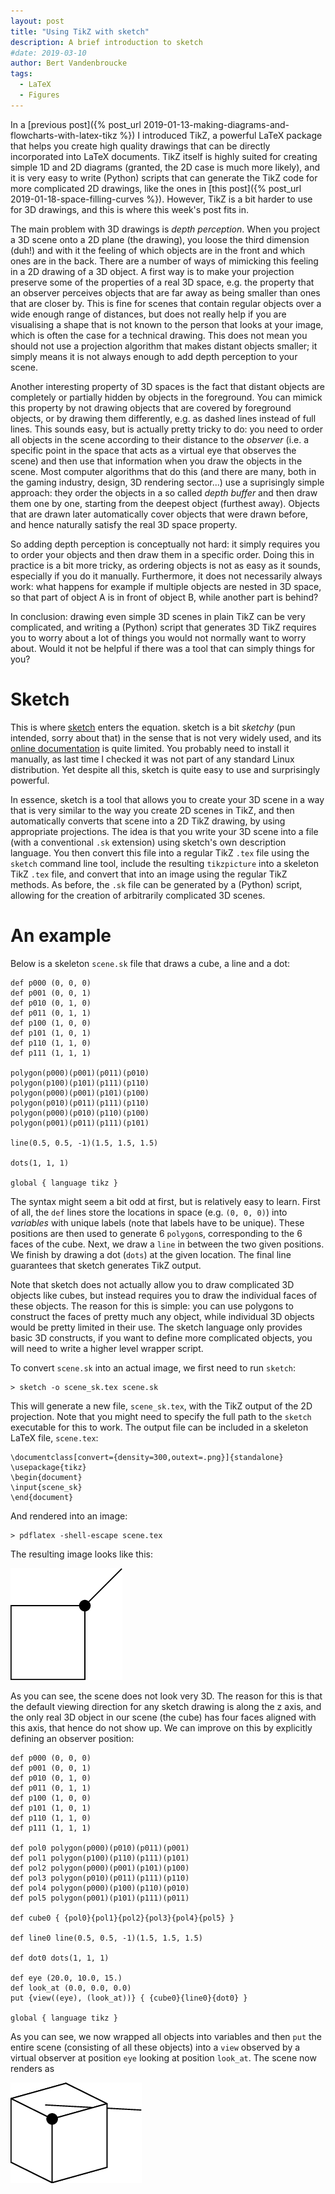 ```yaml
---
layout: post
title: "Using TikZ with sketch"
description: A brief introduction to sketch
#date: 2019-03-10
author: Bert Vandenbroucke
tags: 
  - LaTeX
  - Figures
---
```


In a [previous post]({% post_url 
2019-01-13-making-diagrams-and-flowcharts-with-latex-tikz %}) I 
introduced TikZ, a powerful LaTeX package that helps you create high 
quality drawings that can be directly incorporated into LaTeX documents. 
TikZ itself is highly suited for creating simple 1D and 2D diagrams 
(granted, the 2D case is much more likely), and it is very easy to write 
(Python) scripts that can generate the TikZ code for more complicated 2D 
drawings, like the ones in [this post]({% post_url 
2019-01-18-space-filling-curves %}). However, TikZ is a bit harder to 
use for 3D drawings, and this is where this week's post fits in.

The main problem with 3D drawings is *depth perception*. When you 
project a 3D scene onto a 2D plane (the drawing), you loose the third 
dimension (duh!) and with it the feeling of which objects are in the 
front and which ones are in the back. There are a number of ways of 
mimicking this feeling in a 2D drawing of a 3D object. A first way is to 
make your projection preserve some of the properties of a real 3D space, 
e.g. the property that an observer perceives objects that are far away 
as being smaller than ones that are closer by. This is fine for scenes 
that contain regular objects over a wide enough range of distances, but 
does not really help if you are visualising a shape that is not known to 
the person that looks at your image, which is often the case for a 
technical drawing. This does not mean you should not use a projection 
algorithm that makes distant objects smaller; it simply means it is not 
always enough to add depth perception to your scene.

Another interesting property of 3D spaces is the fact that distant 
objects are completely or partially hidden by objects in the foreground. 
You can mimick this property by not drawing objects that are covered by 
foreground objects, or by drawing them differently, e.g. as dashed lines 
instead of full lines. This sounds easy, but is actually pretty tricky 
to do: you need to order all objects in the scene according to their 
distance to the *observer* (i.e. a specific point in the space that acts 
as a virtual eye that observes the scene) and then use that information 
when you draw the objects in the scene. Most computer algorithms that do 
this (and there are many, both in the gaming industry, design, 3D 
rendering sector...) use a suprisingly simple approach: they order the 
objects in a so called *depth buffer* and then draw them one by one, 
starting from the deepest object (furthest away). Objects that are drawn 
later automatically cover objects that were drawn before, and hence 
naturally satisfy the real 3D space property.

So adding depth perception is conceptually not hard: it simply requires 
you to order your objects and then draw them in a specific order. Doing 
this in practice is a bit more tricky, as ordering objects is not as 
easy as it sounds, especially if you do it manually. Furthermore, it 
does not necessarily always work: what happens for example if multiple 
objects are nested in 3D space, so that part of object A is in front of 
object B, while another part is behind?

In conclusion: drawing even simple 3D scenes in plain TikZ can be very 
complicated, and writing a (Python) script that generates 3D TikZ 
requires you to worry about a lot of things you would not normally want 
to worry about. Would it not be helpful if there was a tool that can 
simply things for you?

# Sketch

This is where [sketch](http://sketch4latex.sourceforge.net/) enters the 
equation. sketch is a bit *sketchy* (pun intended, sorry about that) in 
the sense that is not very widely used, and its [online 
documentation](http://sketch4latex.sourceforge.net/sketch.html) is quite 
limited. You probably need to install it manually, as last time I 
checked it was not part of any standard Linux distribution. Yet despite 
all this, sketch is quite easy to use and surprisingly powerful.

In essence, sketch is a tool that allows you to create your 3D scene in 
a way that is very similar to the way you create 2D scenes in TikZ, and 
then automatically converts that scene into a 2D TikZ drawing, by using 
appropriate projections. The idea is that you write your 3D scene into a 
file (with a conventional `.sk` extension) using sketch's own 
description language. You then convert this file into a regular TikZ 
`.tex` file using the `sketch` command line tool, include the resulting 
`tikzpicture` into a skeleton TikZ `.tex` file, and convert that into an 
image using the regular TikZ methods. As before, the `.sk` file can be 
generated by a (Python) script, allowing for the creation of arbitrarily 
complicated 3D scenes.

# An example

Below is a skeleton `scene.sk` file that draws a cube, a line and a dot:

```
def p000 (0, 0, 0)
def p001 (0, 0, 1)
def p010 (0, 1, 0)
def p011 (0, 1, 1)
def p100 (1, 0, 0)
def p101 (1, 0, 1)
def p110 (1, 1, 0)
def p111 (1, 1, 1)

polygon(p000)(p001)(p011)(p010)
polygon(p100)(p101)(p111)(p110)
polygon(p000)(p001)(p101)(p100)
polygon(p010)(p011)(p111)(p110)
polygon(p000)(p010)(p110)(p100)
polygon(p001)(p011)(p111)(p101)

line(0.5, 0.5, -1)(1.5, 1.5, 1.5)

dots(1, 1, 1)

global { language tikz }
```

The syntax might seem a bit odd at first, but is relatively easy to 
learn. First of all, the `def` lines store the locations in space (e.g. 
`(0, 0, 0)`) into *variables* with unique labels (note that labels have 
to be unique). These positions are then used to generate 6 `polygon`s, 
corresponding to the 6 faces of the cube. Next, we draw a `line` in 
between the two given positions. We finish by drawing a dot (`dots`) at 
the given location. The final line guarantees that sketch generates TikZ 
output.

Note that sketch does not actually allow you to draw complicated 3D 
objects like cubes, but instead requires you to draw the individual 
faces of these objects. The reason for this is simple: you can use 
polygons to construct the faces of pretty much any object, while 
individual 3D objects would be pretty limited in their use. The sketch 
language only provides basic 3D constructs, if you want to define more 
complicated objects, you will need to write a higher level wrapper 
script.

To convert `scene.sk` into an actual image, we first need to run 
`sketch`:

```
> sketch -o scene_sk.tex scene.sk
```

This will generate a new file, `scene_sk.tex`, with the TikZ output of 
the 2D projection. Note that you might need to specify the full path to 
the `sketch` executable for this to work. The output file can be 
included in a skeleton LaTeX file, `scene.tex`:

```
\documentclass[convert={density=300,outext=.png}]{standalone}
\usepackage{tikz}
\begin{document}
\input{scene_sk}
\end{document}
```

And rendered into an image:

```
> pdflatex -shell-escape scene.tex
```

The resulting image looks like this:

![example sketch scene](/assets/images/scene.png)

As you can see, the scene does not look very 3D. The reason for this is 
that the default viewing direction for any sketch drawing is along the z 
axis, and the only real 3D object in our scene (the cube) has four faces 
aligned with this axis, that hence do not show up. We can improve on 
this by explicitly defining an observer position:

```
def p000 (0, 0, 0)
def p001 (0, 0, 1)
def p010 (0, 1, 0)
def p011 (0, 1, 1)
def p100 (1, 0, 0)
def p101 (1, 0, 1)
def p110 (1, 1, 0)
def p111 (1, 1, 1)

def pol0 polygon(p000)(p010)(p011)(p001)
def pol1 polygon(p100)(p110)(p111)(p101)
def pol2 polygon(p000)(p001)(p101)(p100)
def pol3 polygon(p010)(p011)(p111)(p110)
def pol4 polygon(p000)(p100)(p110)(p010)
def pol5 polygon(p001)(p101)(p111)(p011)

def cube0 { {pol0}{pol1}{pol2}{pol3}{pol4}{pol5} }

def line0 line(0.5, 0.5, -1)(1.5, 1.5, 1.5)

def dot0 dots(1, 1, 1)

def eye (20.0, 10.0, 15.)
def look_at (0.0, 0.0, 0.0)
put {view((eye), (look_at))} { {cube0}{line0}{dot0} }

global { language tikz }
```

As you can see, we now wrapped all objects into variables and then `put` 
the entire scene (consisting of all these objects) into a `view` 
observed by a virtual observer at position `eye` looking at position 
`look_at`. The scene now renders as

![rotated example scene](/assets/images/scene_rotated.png)
